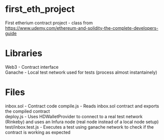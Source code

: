 # first_eth_project
First etherium contract project - class from https://www.udemy.com/ethereum-and-solidity-the-complete-developers-guide

# Libraries
Web3 - Contract interface<br/>
Ganache - Local test network used for tests (process almost instantainely)

# Files
inbox.sol - Contract code
compile.js - Reads inbox.sol contract and exports the compiled contract<br/>
deploy.js - Uses HDWalletProvider to connect to a real test network (Rinkeby) and uses an Infura node (real node instead of a local node setup)
test/inbox.test.js - Executes a test using ganache network to check if the contract is working as expected
